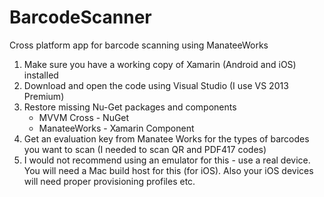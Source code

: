 # BarcodeScanner
Cross platform app for barcode scanning using ManateeWorks

1. Make sure you have a working copy of Xamarin (Android and iOS) installed
2. Download and open the code using Visual Studio (I use VS 2013 Premium)
3. Restore missing Nu-Get packages and components
    - MVVM Cross - NuGet
    - ManateeWorks - Xamarin Component
4. Get an evaluation key from Manatee Works for the types of barcodes you want to scan (I needed to scan QR and PDF417 codes)
5. I would not recommend using an emulator for this - use a real device. You will need a Mac build host for this (for iOS).  Also your iOS devices will need proper provisioning profiles etc.

